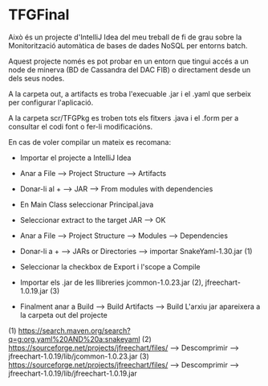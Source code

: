 # TFGFinal
Això és un projecte d'IntelliJ Idea del meu treball de fi de grau sobre la Monitorització automàtica de bases de dades NoSQL per entorns batch.

Aquest projecte només es pot probar en un entorn que tingui accés a un node de minerva (BD de Cassandra del DAC FIB) o directament desde un dels
seus nodes.

A la carpeta out, a artifacts es troba l'execuable .jar i el .yaml que serbeix per configurar l'aplicació.

A la carpeta scr/TFGPkg es troben tots els fitxers .java i el .form per a consultar el codi font o fer-li modificacións.

En cas de voler compilar un mateix es recomana:
   - Importar el projecte a IntelliJ Idea
   
   - Anar a File --> Project Structure --> Artifacts
   - Donar-li al + --> JAR --> From modules with dependencies 
   - En Main Class seleccionar Principal.java
   - Seleccionar extract to the target JAR --> OK
   
   - Anar a File --> Project Structure --> Modules --> Dependencies
   - Donar-li a + --> JARs or Directories --> importar SnakeYaml-1.30.jar (1)
   - Seleccionar la checkbox de Export i l'scope a Compile
    
   - Importar els .jar de les llibreries jcommon-1.0.23.jar (2), jfreechart-1.0.19.jar (3)
   - Finalment anar a  Build --> Build Artifacts --> Build
L'arxiu jar apareixera a la carpeta out del projecte

(1) https://search.maven.org/search?q=g:org.yaml%20AND%20a:snakeyaml
(2) https://sourceforge.net/projects/jfreechart/files/ --> Descomprimir --> jfreechart-1.0.19/lib/jcommon-1.0.23.jar
(3) https://sourceforge.net/projects/jfreechart/files/ --> Descomprimir --> jfreechart-1.0.19/lib/jfreechart-1.0.19.jar
